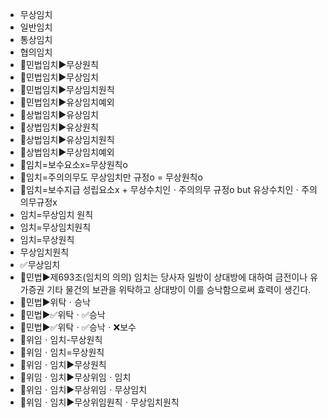 - 무상임치
- 일반임치
- 통상임치
- 협의임치
- 📌민법임치▶️무상원칙
- 📌민법임치▶️무상임치
- 📌민법임치▶️무상임치원칙
- 📌민법임치▶️유상임치예외
- 📌상법임치▶️유상임치
- 📌상법임치▶️유상원칙
- 📌상법임치▶️유상임치원칙
- 📌상법임치▶️무상임치예외
- 🔎임치=보수요소x=무상원칙o 
- 🔎임치=주의의무도 무상임치만 규정o = 무상원칙o
- 🔎임치=보수지급 성립요소x + 무상수치인ㆍ주의의무 규정o but 유상수치인ㆍ주의의무규정x 
-  임치=무상임치 원칙
-  임치=무상임치원칙
-  임치=무상원칙
-  무상임치원칙
-  ✅무상임치
-  📌민법▶️제693조(임치의 의의) 임치는 당사자 일방이 상대방에 대하여 금전이나 유가증권 기타 물건의 보관을 위탁하고 상대방이 이를 승낙함으로써 효력이 생긴다.
-  📌민법▶️위탁ㆍ승낙
-  📌민법▶️✅위탁ㆍ✅승낙
-  📌민법▶️✅위탁ㆍ✅승낙ㆍ❌보수
-  🚩위임ㆍ임치-무상원칙
-  🚩위임ㆍ임치=무상원칙
-  🚩위임ㆍ임치▶️무상원칙
-  🚩위임ㆍ임치▶️무상위임ㆍ임치
-  🚩위임ㆍ임치▶️무상위임ㆍ무상임치
-  🚩위임ㆍ임치▶️무상위임원칙ㆍ무상임치원칙